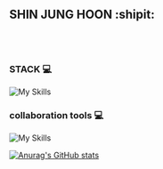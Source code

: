 ## SHIN JUNG HOON :shipit: 

<br></br>

### STACK  💻
![My Skills](https://skillicons.dev/icons?i=idea,androidstudio,docker,java,spring,figma&theme=light)

### collaboration tools 💻
![My Skills](https://skillicons.dev/icons?i=discord,github,notion&theme=light)


[![Anurag's GitHub stats](https://github-readme-stats.vercel.app/api?username=Shinjunhoon)](https://github.com/anuraghazra/github-readme-stats)


